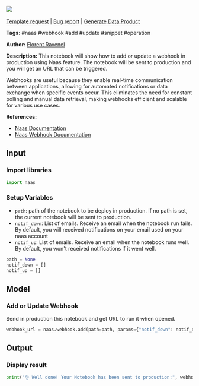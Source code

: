<a href="https://app.naas.ai/user-redirect/naas/downloader?url=https://raw.githubusercontent.com/jupyter-naas/awesome-notebooks/master/Naas/Naas_Add_or_Update_Webhook.ipynb" target="_parent"><img src="https://naasai-public.s3.eu-west-3.amazonaws.com/Open_in_Naas_Lab.svg"/></a><br><br><a href="https://github.com/jupyter-naas/awesome-notebooks/issues/new?assignees=&labels=&template=template-request.md&title=Tool+-+Action+of+the+notebook+">Template request</a> | <a href="https://github.com/jupyter-naas/awesome-notebooks/issues/new?assignees=&labels=bug&template=bug_report.md&title=Naas+-+Add+or+Update+Webhook:+Error+short+description">Bug report</a> | <a href="https://app.naas.ai/user-redirect/naas/downloader?url=https://raw.githubusercontent.com/jupyter-naas/awesome-notebooks/master/Naas/Naas_Start_data_product.ipynb" target="_parent">Generate Data Product</a>

**Tags:** #naas #webhook #add #update #snippet #operation

**Author:** [Florent Ravenel](http://linkedin.com/in/florent-ravenel)

**Description:** This notebook will show how to add or update a webhook in production using Naas feature. The notebook will be sent to production and you will get an URL that can be triggered.

Webhooks are useful because they enable real-time communication between applications, allowing for automated notifications or data exchange when specific events occur. This eliminates the need for constant polling and manual data retrieval, making webhooks efficient and scalable for various use cases.

**References:**
- [Naas Documentation](https://docs.naas.ai/)
- [Naas Webhook Documentation](https://docs.naas.ai/features/api)

## Input

### Import libraries


```python
import naas
```

### Setup Variables
- `path`: path of the notebook to be deploy in production. If no path is set, the current notebook will be sent to production.
- `notif_down`: List of emails. Receive an email when the notebook run fails. By default, you will received notifications on your email used on your naas account
- `notif_up`: List of emails. Receive an email when the notebook runs well. By default, you won't received notifications if it went well.


```python
path = None
notif_down = []
notif_up = []
```

## Model

### Add or Update Webhook
Send in production this notebook and get URL to run it when opened.


```python
webhook_url = naas.webhook.add(path=path, params={"notif_down": notif_down, "notif_up": notif_up})
```

## Output

### Display result


```python
print("👌 Well done! Your Notebook has been sent to production:", webhook_url)
```

 
